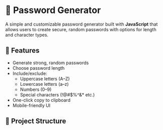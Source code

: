 
   # 🔑 Password Generator

A simple and customizable password generator built with **JavaScript** that allows users to create secure, random passwords with options for length and character types.

## 🚀 Features
- Generate strong, random passwords
- Choose password length
- Include/exclude:
  - Uppercase letters (A–Z)
  - Lowercase letters (a–z)
  - Numbers (0–9)
  - Special characters (!@#$%^&* etc.)
- One-click copy to clipboard
- Mobile-friendly UI

## 📂 Project Structure
